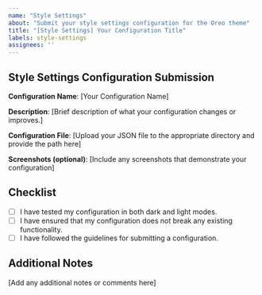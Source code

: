 ```yaml
---
name: "Style Settings"
about: "Submit your style settings configuration for the Oreo theme"
title: "[Style Settings] Your Configuration Title"
labels: style-settings
assignees: ''
---
```


## Style Settings Configuration Submission

**Configuration Name**: [Your Configuration Name]

**Description**: [Brief description of what your configuration changes or improves.]

**Configuration File**: [Upload your JSON file to the appropriate directory and provide the path here]

**Screenshots (optional)**: [Include any screenshots that demonstrate your configuration]

## Checklist

- [ ] I have tested my configuration in both dark and light modes.
- [ ] I have ensured that my configuration does not break any existing functionality.
- [ ] I have followed the guidelines for submitting a configuration.

## Additional Notes

[Add any additional notes or comments here]


